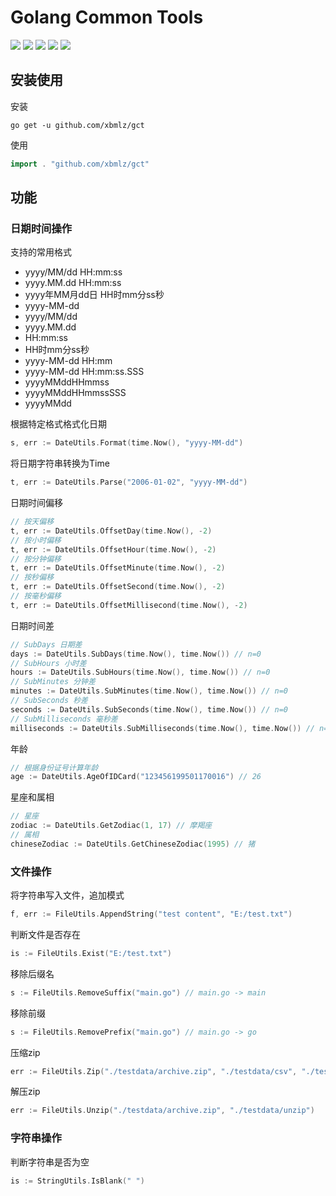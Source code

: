 <p align = "center">
<h1>Golang Common Tools</h1>
<a title="Build Status" target="_blank" href="https://github.com/xbmlz/gct/actions/workflows/main.yml"><img src="https://img.shields.io/github/workflow/status/xbmlz/gct/GoTest?style=flat-square"></a>
<a title="GoDoc" target="_blank" href="https://godoc.org/github.com/xbmlz/gct"><img src="http://img.shields.io/badge/godoc-reference-5272B4.svg?style=flat-square"></a>
<a title="Go Report Card" target="_blank" href="https://goreportcard.com/report/github.com/xbmlz/gct"><img src="https://goreportcard.com/badge/github.com/xbmlz/gct?style=flat-square"></a>
<a title="Coverage Status" target="_blank" href="https://coveralls.io/github/xbmlz/gct"><img src="https://img.shields.io/coveralls/github/xbmlz/gct.svg?style=flat-square&color=CC9933"></a>
<a title="Code Size" target="_blank" href="https://github.com/xbmlz/gct"><img src="https://img.shields.io/github/languages/code-size/xbmlz/gct.svg?style=flat-square"></a>
</p>

## 安装使用

安装

```shell
go get -u github.com/xbmlz/gct
```

使用

```go
import . "github.com/xbmlz/gct"
```
## 功能

### 日期时间操作

支持的常用格式

- yyyy/MM/dd HH:mm:ss
- yyyy.MM.dd HH:mm:ss
- yyyy年MM月dd日 HH时mm分ss秒
- yyyy-MM-dd
- yyyy/MM/dd
- yyyy.MM.dd
- HH:mm:ss
- HH时mm分ss秒
- yyyy-MM-dd HH:mm
- yyyy-MM-dd HH:mm:ss.SSS
- yyyyMMddHHmmss
- yyyyMMddHHmmssSSS
- yyyyMMdd


根据特定格式格式化日期

```go
s, err := DateUtils.Format(time.Now(), "yyyy-MM-dd")
```

将日期字符串转换为Time

```go
t, err := DateUtils.Parse("2006-01-02", "yyyy-MM-dd")
```

日期时间偏移

```go
// 按天偏移
t, err := DateUtils.OffsetDay(time.Now(), -2)
// 按小时偏移
t, err := DateUtils.OffsetHour(time.Now(), -2)
// 按分钟偏移
t, err := DateUtils.OffsetMinute(time.Now(), -2)
// 按秒偏移
t, err := DateUtils.OffsetSecond(time.Now(), -2)
// 按毫秒偏移
t, err := DateUtils.OffsetMillisecond(time.Now(), -2)
```

日期时间差

```go
// SubDays 日期差
days := DateUtils.SubDays(time.Now(), time.Now()) // n=0
// SubHours 小时差
hours := DateUtils.SubHours(time.Now(), time.Now()) // n=0
// SubMinutes 分钟差
minutes := DateUtils.SubMinutes(time.Now(), time.Now()) // n=0
// SubSeconds 秒差
seconds := DateUtils.SubSeconds(time.Now(), time.Now()) // n=0
// SubMilliseconds 毫秒差
milliseconds := DateUtils.SubMilliseconds(time.Now(), time.Now()) // n=0
```

年龄

```go
// 根据身份证号计算年龄
age := DateUtils.AgeOfIDCard("123456199501170016") // 26
```

星座和属相

```go
// 星座
zodiac := DateUtils.GetZodiac(1, 17) // 摩羯座
// 属相
chineseZodiac := DateUtils.GetChineseZodiac(1995) // 猪
```

### 文件操作

将字符串写入文件，追加模式

```go
f, err := FileUtils.AppendString("test content", "E:/test.txt")
```

判断文件是否存在

```go
is := FileUtils.Exist("E:/test.txt")
```

移除后缀名

```go
s := FileUtils.RemoveSuffix("main.go") // main.go -> main
```

移除前缀

```go
s := FileUtils.RemovePrefix("main.go") // main.go -> go
```

压缩zip

```go
err := FileUtils.Zip("./testdata/archive.zip", "./testdata/csv", "./testdata/file.txt")
```

解压zip

```go
err := FileUtils.Unzip("./testdata/archive.zip", "./testdata/unzip")
```

### 字符串操作

判断字符串是否为空

```go
is := StringUtils.IsBlank(" ")
```
